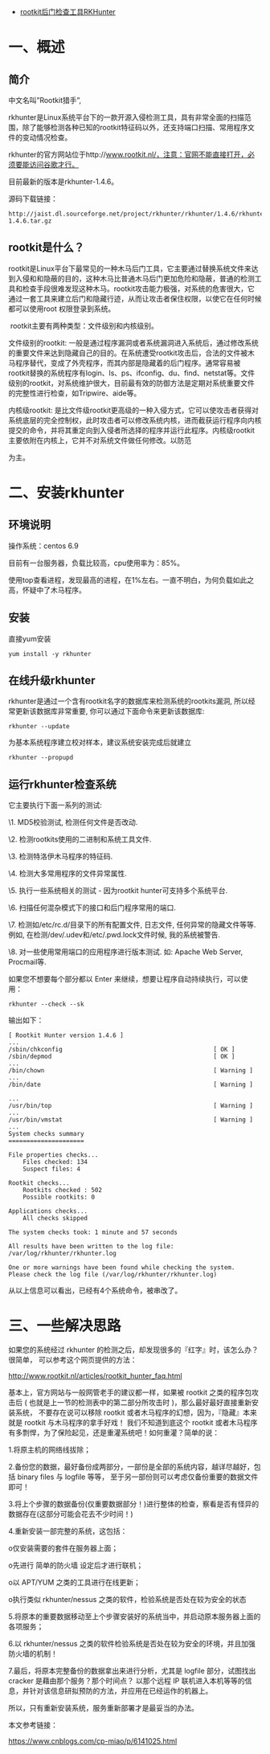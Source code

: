 - [rootkit后门检查工具RKHunter](https://www.cnblogs.com/xiao987334176/p/11957974.html)



# 一、概述

## 简介

中文名叫”Rootkit猎手”,

rkhunter是Linux系统平台下的一款开源入侵检测工具，具有非常全面的扫描范围，除了能够检测各种已知的rootkit特征码以外，还支持端口扫描、常用程序文件的变动情况检查。

rkhunter的官方网站位于http://www.rootkit.nl/，注意：官网不能直接打开，必须要能访问谷歌才行。

 

目前最新的版本是rkhunter-1.4.6。

源码下载链接：

```
http://jaist.dl.sourceforge.net/project/rkhunter/rkhunter/1.4.6/rkhunter-1.4.6.tar.gz
```

 

## rootkit是什么？

  rootkit是Linux平台下最常见的一种木马后门工具，它主要通过替换系统文件来达到入侵和和隐蔽的目的，这种木马比普通木马后门更加危险和隐蔽，普通的检测工具和检查手段很难发现这种木马。rootkit攻击能力极强，对系统的危害很大，它通过一套工具来建立后门和隐藏行迹，从而让攻击者保住权限，以使它在任何时候都可以使用root 权限登录到系统。

​      rootkit主要有两种类型：文件级别和内核级别。

  文件级别的rootkit:  一般是通过程序漏洞或者系统漏洞进入系统后，通过修改系统的重要文件来达到隐藏自己的目的。在系统遭受rootkit攻击后，合法的文件被木马程序替代，变成了外壳程序，而其内部是隐藏着的后门程序。通常容易被rootkit替换的系统程序有login、ls、ps、ifconfig、du、find、netstat等。文件级别的rootkit，对系统维护很大，目前最有效的防御方法是定期对系统重要文件的完整性进行检查，如Tripwire、aide等。 

  内核级rootkit:  是比文件级rootkit更高级的一种入侵方式，它可以使攻击者获得对系统底层的完全控制权，此时攻击者可以修改系统内核，进而截获运行程序向内核提交的命令，并将其重定向到入侵者所选择的程序并运行此程序。内核级rootkit主要依附在内核上，它并不对系统文件做任何修改。以防范

为主。

 

# 二、安装rkhunter

## 环境说明

操作系统：centos 6.9

目前有一台服务器，负载比较高，cpu使用率为：85%。

使用top查看进程，发现最高的进程，在1%左右。一直不明白，为何负载如此之高，怀疑中了木马程序。

 

## 安装

直接yum安装

```
yum install -y rkhunter
```

 

## 在线升级rkhunter

rkhunter是通过一个含有rootkit名字的数据库来检测系统的rootkits漏洞, 所以经常更新该数据库非常重要, 你可以通过下面命令来更新该数据库:

```
rkhunter --update
```

 

为基本系统程序建立校对样本，建议系统安装完成后就建立

```
rkhunter --propupd
```

 

## 运行rkhunter检查系统

它主要执行下面一系列的测试:

  \1. MD5校验测试, 检测任何文件是否改动.

  \2. 检测rootkits使用的二进制和系统工具文件.

  \3. 检测特洛伊木马程序的特征码.

  \4. 检测大多常用程序的文件异常属性.

  \5. 执行一些系统相关的测试 - 因为rootkit hunter可支持多个系统平台.

  \6. 扫描任何混杂模式下的接口和后门程序常用的端口.

  \7. 检测如/etc/rc.d/目录下的所有配置文件, 日志文件, 任何异常的隐藏文件等等. 例如, 在检测/dev/.udev和/etc/.pwd.lock文件时候, 我的系统被警告.

  \8. 对一些使用常用端口的应用程序进行版本测试. 如: Apache Web Server, Procmail等.

 

如果您不想要每个部分都以 Enter 来继续，想要让程序自动持续执行，可以使用：

```
rkhunter --check --sk
```

 

输出如下：

```
[ Rootkit Hunter version 1.4.6 ]
...
/sbin/chkconfig                                          [ OK ]
/sbin/depmod                                             [ OK ]
...
/bin/chown                                               [ Warning ]
...
/bin/date                                                [ Warning ]

...
/usr/bin/top                                             [ Warning ]
...
/usr/bin/vmstat                                          [ Warning ]
...
System checks summary
=====================

File properties checks...
    Files checked: 134
    Suspect files: 4

Rootkit checks...
    Rootkits checked : 502
    Possible rootkits: 0

Applications checks...
    All checks skipped

The system checks took: 1 minute and 57 seconds

All results have been written to the log file: /var/log/rkhunter/rkhunter.log

One or more warnings have been found while checking the system.
Please check the log file (/var/log/rkhunter/rkhunter.log)
```

 

从以上信息可以看出，已经有4个系统命令，被串改了。

 

# 三、一些解决思路

如果您的系统经过 rkhunter 的检测之后，却发现很多的『红字』时，该怎么办？很简单， 可以参考这个网页提供的方法：

http://www.rootkit.nl/articles/rootkit_hunter_faq.html

 

  基本上，官方网站与一般网管老手的建议都一样，如果被 rootkit 之类的程序包攻击后 (  也就是上一节的检测表中的第二部分所攻击时 )，那么最好最好直接重新安装系统， 不要存在说可以移除 rootkit  或者木马程序的幻想，因为，『隐藏』本来就是 rootkit 与木马程序的拿手好戏！ 我们不知道到底这个 rootkit  或者木马程序有多剽悍，为了保险起见，还是重灌系统吧！如何重灌？简单的说：

  1.将原主机的网络线拔除；

  2.备份您的数据，最好备份成两部分，一部份是全部的系统内容，越详尽越好，包括 binary files 与 logfile 等等， 至于另一部份则可以考虑仅备份重要的数据文件即可！

  3.将上个步骤的数据备份(仅重要数据部分！)进行整体的检查，察看是否有怪异的数据存在(这部分可能会花去不少时间！)

  4.重新安装一部完整的系统，这包括：

  o仅安装需要的套件在服务器上面；

  o先进行 简单的防火墙 设定后才进行联机；

  o以 APT/YUM 之类的工具进行在线更新；

  o执行类似 rkhunter/nessus 之类的软件，检验系统是否处在较为安全的状态

  5.将原本的重要数据移动至上个步骤安装好的系统当中，并启动原本服务器上面的各项服务；

  6.以 rkhunter/nessus 之类的软件检验系统是否处在较为安全的环境，并且加强防火墙的机制！

  7.最后，将原本完整备份的数据拿出来进行分析，尤其是 logfile 部分，试图找出 cracker 是藉由那个服务？那个时间点？ 以那个远程 IP 联机进入本机等等的信息，并针对该信息研拟预防的方法，并应用在已经运作的机器上。

 

所以，只有重新安装系统，服务重新部署才是最妥当的办法。

 

本文参考链接：

https://www.cnblogs.com/cp-miao/p/6141025.html